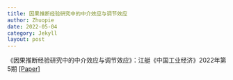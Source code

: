 ```yaml
---
title: 因果推断经验研究中的中介效应与调节效应
author: Zhuopie
date: 2022-05-04
category: Jekyll
layout: post
---
```


《因果推断经验研究中的中介效应与调节效应》：江艇《中国工业经济》2022年第5期 [[Paper]](http://github.com/Zhuopie/Zhuopie.github.io/blob/main/_posts/因果推断经验研究中的中介效应与调节效应.pdf)
